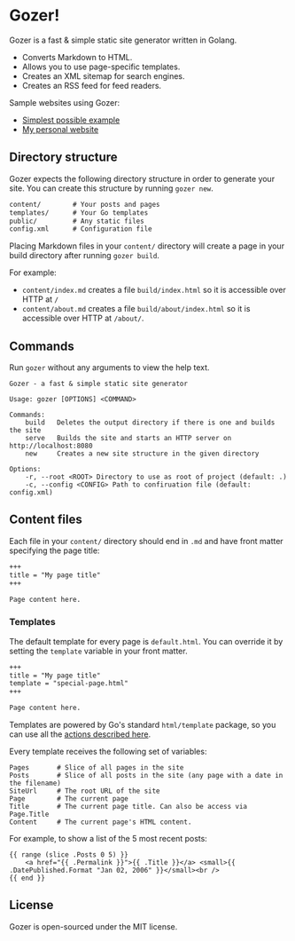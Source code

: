 # Gozer!

Gozer is a fast & simple static site generator written in Golang.

- Converts Markdown to HTML.
- Allows you to use page-specific templates.
- Creates an XML sitemap for search engines.
- Creates an RSS feed for feed readers.

Sample websites using Gozer:

- [Simplest possible example](example/)
- [My personal website](https://github.com/dannyvankooten/www.dannyvankooten.com)

## Directory structure

Gozer expects the following directory structure in order to generate your site.
You can create this structure by running `gozer new`.

```txt
content/        # Your posts and pages
templates/      # Your Go templates
public/         # Any static files
config.xml      # Configuration file
```

Placing Markdown files in your `content/` directory will create a page in your build directory after running `gozer build`.

For example:

- `content/index.md` creates a file `build/index.html` so it is accessible over HTTP at `/`
- `content/about.md` creates a file `build/about/index.html` so it is accessible over HTTP at `/about/`.


## Commands

Run `gozer` without any arguments to view the help text.

```
Gozer - a fast & simple static site generator

Usage: gozer [OPTIONS] <COMMAND>

Commands:
    build   Deletes the output directory if there is one and builds the site
    serve   Builds the site and starts an HTTP server on http://localhost:8080
    new     Creates a new site structure in the given directory

Options:
    -r, --root <ROOT> Directory to use as root of project (default: .)
    -c, --config <CONFIG> Path to confiruation file (default: config.xml)
```

## Content files

Each file in your `content/` directory should end in `.md` and have front matter specifying the page title:

```md
+++
title = "My page title"
+++

Page content here.
```

### Templates
The default template for every page is `default.html`. You can override it by setting the `template` variable in your front matter.

```md
+++
title = "My page title"
template = "special-page.html"
+++

Page content here.
```

Templates are powered by Go's standard `html/template` package, so you can use all the [actions described here](https://pkg.go.dev/text/template#hdr-Actions).

Every template receives the following set of variables:

```
Pages       # Slice of all pages in the site
Posts       # Slice of all posts in the site (any page with a date in the filename)
SiteUrl     # The root URL of the site
Page        # The current page
Title       # The current page title. Can also be access via Page.Title
Content     # The current page's HTML content.
```

For example, to show a list of the 5 most recent posts:

```gotemplate
{{ range (slice .Posts 0 5) }}
    <a href="{{ .Permalink }}">{{ .Title }}</a> <small>{{ .DatePublished.Format "Jan 02, 2006" }}</small><br />
{{ end }}
```

## License

Gozer is open-sourced under the MIT license.
